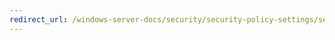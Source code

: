 ```yaml
---
redirect_url: /windows-server-docs/security/security-policy-settings/security-options/user-account-control-run-all-administrators-in-admin-approval-mode.md
---
```


